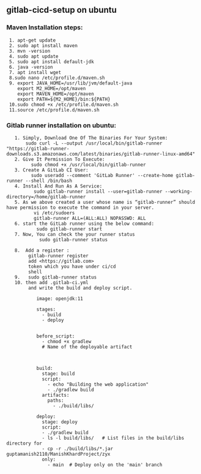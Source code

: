 ## gitlab-cicd-setup on ubuntu

### Maven Installation steps:
     1. apt-get update
     2. sudo apt install maven
     3. mvn -version
     4. sudo apt update
     5. sudo apt install default-jdk
     6. java -version
     7. apt install wget
     8.sudo nano /etc/profile.d/maven.sh
     9. export JAVA_HOME=/usr/lib/jvm/default-java
        export M2_HOME=/opt/maven
        export MAVEN_HOME=/opt/maven
        export PATH=${M2_HOME}/bin:${PATH}
     10.sudo chmod +x /etc/profile.d/maven.sh
     11.source /etc/profile.d/maven.sh
     
### Gitlab runner installation on ubuntu:
       1. Simply, Download One Of The Binaries For Your System:
           sudo curl -L --output /usr/local/bin/gitlab-runner "https://gitlab-runner-downloads.s3.amazonaws.com/latest/binaries/gitlab-runner-linux-amd64"
       2. Give It Permission To Execute:
             sudo chmod +x /usr/local/bin/gitlab-runner
       3. Create A GitLab CI User:
             sudo useradd --comment 'GitLab Runner' --create-home gitlab-runner --shell /bin/bash
       4. Install And Run As A Service:
              sudo gitlab-runner install --user=gitlab-runner --working-directory=/home/gitlab-runner
       5. As we above created a user whose name is “gitlab-runner” should have permission to execute the command in your server.
              vi /etc/sudoers
              gitlab-runner ALL=(ALL:ALL) NOPASSWD: ALL
       6. start the GitLab runner using the below command:
               sudo gitlab-runner start
       7. Now, You can check the your runner status
                sudo gitlab-runner status 

       8.  Add a register :
            gitlab-runner register
            add <https://gitlab.com>
            token which you have under ci/cd
            shell
       9.   sudo gitlab-runner status 
       10. then add .gitlab-ci.yml
            and write the build and deploy script.

               image: openjdk:11
               
               stages:
                 - build
                 - deploy
                
               
               before_script:
                 - chmod +x gradlew  
                 # Name of the deployable artifact
               
               
               
               build:
                 stage: build
                 script:
                   - echo "Building the web application"
                   - ./gradlew build
                 artifacts:
                   paths:
                     - ./build/libs/
               
               deploy:
                 stage: deploy
                 script:
                 - ./gradlew build
                 - ls -l build/libs/   # List files in the build/libs directory for 
                 - cp -r ./build/libs/*.jar guptamanish2110/ManishKhardProject/zyx
                 only:
                   - main  # Deploy only on the 'main' branch

       
               
             

        
      

